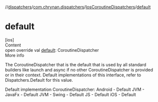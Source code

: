 //[dispatchers](../../../index.md)/[com.chrynan.dispatchers](../index.md)/[IosCoroutineDispatchers](index.md)/[default](default.md)



# default  
[ios]  
Content  
open override val [default](default.md): CoroutineDispatcher  
More info  


The CoroutineDispatcher that is the default that is used by all standard builders like launch and async if no other CoroutineDispatcher is provided or in their context. Default implementations of this interface, refer to Dispatchers.Default for this value.



Default implementation CoroutineDispatcher: Android - Default JVM - JavaFx - Default JVM - Swing - Default JS - Default iOS - Default

  



